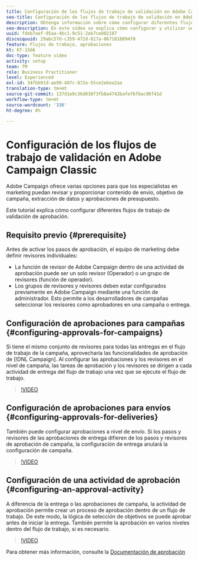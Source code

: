 ```yaml
---
title: Configuración de los flujos de trabajo de validación en Adobe Campaign Classic
seo-title: Configuración de los flujos de trabajo de validación en Adobe Campaign Classic
description: Obtenga información sobre cómo configurar diferentes flujos de trabajo de validación de aprobación.
seo-description: En este vídeo se explica cómo configurar y utilizar una plantilla de envío en ACCAdobe Campaign ofrece varias opciones para que los especialistas en marketing revisen y proporcionen contenido de envío, objetivo de campaña, extracción de datos y aprobaciones de presupuesto. Este tutorial explica cómo configurar diferentes flujos de trabajo de validación de aprobación.
uuid: fdeb7aef-95aa-4bc1-9c51-2eb7ce802107
discoiquuid: 29abc57d-c359-472d-817a-0671818894f0
feature: Flujos de trabajo, aprobaciones
kt: KT-1566
doc-type: feature video
activity: setup
team: TM
role: Business Practitioner
level: Experienced
exl-id: 34fbb91d-ae99-497c-872e-55ce2e6ea2aa
translation-type: tm+mt
source-git-commit: 137d1e0c36d038f3fb8a4742bafef6fbac96f41d
workflow-type: tm+mt
source-wordcount: '336'
ht-degree: 0%

---
```


# Configuración de los flujos de trabajo de validación en Adobe Campaign Classic

Adobe Campaign ofrece varias opciones para que los especialistas en marketing puedan revisar y proporcionar contenido de envío, objetivo de campaña, extracción de datos y aprobaciones de presupuesto.

Este tutorial explica cómo configurar diferentes flujos de trabajo de validación de aprobación.

## Requisito previo {#prerequisite}

Antes de activar los pasos de aprobación, el equipo de marketing debe definir revisores individuales:

* La función de revisor de Adobe Campaign dentro de una actividad de aprobación puede ser un solo revisor (Operador) o un grupo de revisores (función de operador).
* Los grupos de revisores y revisores deben estar configurados previamente en Adobe Campaign mediante una función de administrador. Esto permite a los desarrolladores de campañas seleccionar los revisores como aprobadores en una campaña o entrega.

## Configuración de aprobaciones para campañas {#configuring-approvals-for-campaigns}

Si tiene el mismo conjunto de revisores para todas las entregas en el flujo de trabajo de la campaña, aprovecharía las funcionalidades de aprobación de [!DNL Campaign]. Al configurar las aprobaciones y los revisores en el nivel de campaña, las tareas de aprobación y los revisores se dirigen a cada actividad de entrega del flujo de trabajo una vez que se ejecute el flujo de trabajo.

>[!VIDEO](https://video.tv.adobe.com/v/25175?quality=12)

## Configuración de aprobaciones para envíos {#configuring-approvals-for-deliveries}

También puede configurar aprobaciones a nivel de envío. Si los pasos y revisores de las aprobaciones de entrega difieren de los pasos y revisores de aprobación de campaña, la configuración de entrega anulará la configuración de campaña.

>[!VIDEO](https://video.tv.adobe.com/v/25176?quality=12)

## Configuración de una actividad de aprobación {#configuring-an-approval-activity}

A diferencia de la entrega o las aprobaciones de campaña, la actividad de aprobación permite crear un proceso de aprobación dentro de un flujo de trabajo. De este modo, la lógica de selección de objetivos se puede aprobar antes de iniciar la entrega. También permite la aprobación en varios niveles dentro del flujo de trabajo, si es necesario.

>[!VIDEO](https://video.tv.adobe.com/v/25174?quality=12)

Para obtener más información, consulte la [Documentación de aprobación](https://docs.adobe.com/help/en/campaign-classic/using/automating-with-workflows/flow-control-activities/approval.html)
